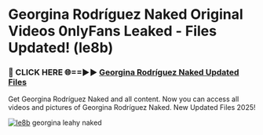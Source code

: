 # Georgina Rodríguez Naked Original Videos 0nlyFans Leaked - Files Updated! (le8b)

<h3>🔴 CLICK HERE 🌐==►► <a href="https://tinyurl.com/yckcrads" rel="nofollow">Georgina Rodríguez Naked Updated Files</a></h3>

Get Georgina Rodríguez Naked and all content. Now you can access all videos and pictures of Georgina Rodríguez Naked. New Updated Files 2025!

[![le8b](https://i.imgur.com/hpKpOFt.gif)](https://tinyurl.com/yckcrads)
georgina leahy naked